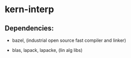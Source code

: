 # kern-interp
## Dependencies:

* bazel, (industrial open source fast compiler and linker)

* blas, lapack, lapacke, (lin alg libs)
